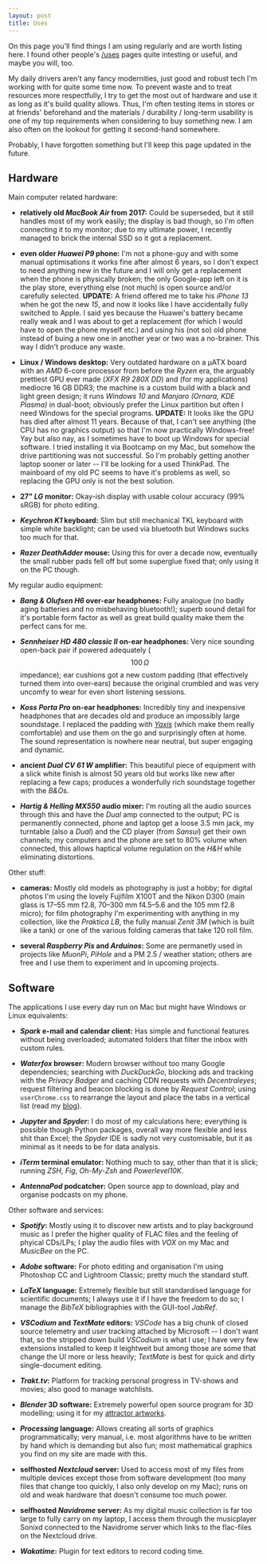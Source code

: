 ```yaml
---
layout: post
title: Uses
---
```

On this page you'll find things I am using regularly and are worth listing here.
I found other people's [/uses](https://uses.tech/) pages quite intesting or useful, and maybe you will, too.

My daily drivers aren't any fancy modernities, just good and robust tech I'm working with for quite some time now.
To prevent waste and to treat resources more respectfully, I try to get the most out of hardware and use it as long as it's build quality allows.
Thus, I'm often testing items in stores or at friends' beforehand and the materials / durability / long-term usability is one of my top requirements when considering to buy something new.
I am also often on the lookout for getting it second-hand somewhere.

Probably, I have forgotten something but I'll keep this page updated in the future.

## Hardware
Main computer related hardware:

- **relatively old *MacBook Air* from 2017:**
Could be superseded, but it still handles most of my work easily; the display is bad though, so I'm often connecting it to my monitor; due to my ultimate power, I recently managed to brick the internal SSD so it got a replacement.

- **even older *Huawei P9* phone:**
I'm not a phone-guy and with some manual optimisations it works fine after almost 6 years, so I don't expect to need anything new in the future and I will only get a replacement when the phone is physically broken; the only Google-app left on it is the play store, everything else (not much) is open source and/or carefully selected. **UPDATE:** A friend offered me to take his *iPhone 13* when he got the new *15*, and now it looks like I have accidentally fully switched to Apple. I said yes because the Huawei's battery became really weak and I was about to get a replacement (for which I would have to open the phone myself etc.) and using his (not so) old phone instead of buing a new one in another year or two was a no-brainer. This way I didn't produce any waste.

- **Linux / Windows desktop:**
Very outdated hardware on a µATX board with an *AMD* 6-core processor from before the *Ryzen* era, the arguably prettiest GPU ever made (*XFX R9 280X DD*) and (for my applications) mediocre 16 GB DDR3; the machine is a custom build with a black and light green design; it runs *Windows 10* and *Manjaro (Ornara, KDE Plasma)* in dual-boot; obviously prefer the Linux partition but often I need Windows for the special programs. **UPDATE:** It looks like the GPU has died after almost 11 years. Because of that, I can't see anything (the CPU has no graphics output) so that I'm now practically Windows-free! Yay but also nay, as I sometimes have to boot up Windows for special software. I tried installing it via Bootcamp on my Mac, but somehow the drive partitioning was not successful. So I'm probably getting another laptop sooner or later -- I'll be looking for a used ThinkPad. The mainboard of my old PC seems to have it's problems as well, so replacing the GPU only is not the best solution.

- **27" *LG* monitor:**
Okay-ish display with usable colour accuracy (99% sRGB) for photo editing.

- ***Keychron K1* keyboard:**
Slim but still mechanical TKL keyboard with simple white backlight; can be used via bluetooth but Windows sucks too much for that.

- ***Razer DeathAdder* mouse:**
Using this for over a decade now, eventually the small rubber pads fell off but some superglue fixed that; only using it on the PC though.

My regular audio equipment:

- ***Bang & Olufsen H6* over-ear headphones:**
Fully analogue (no badly aging batteries and no misbehaving bluetooth!); superb sound detail for it's portable form factor as well as great build quality make them the perfect cans for me.

- ***Sennheiser HD 480 classic II* on-ear headphones:**
Very nice sounding open-back pair if powered adequately ($$100\,\Omega$$ impedance); ear cushions got a new custom padding (that effectively turned them into over-ears) because the original crumbled and was very uncomfy to wear for even short listening sessions.

- ***Koss Porta Pro* on-ear headphones:**
Incredibly tiny and inexpensive headphones that are decades old and produce an impossibly large soundstage. I replaced the padding with [*Yaxis*](https://www.yaxi.jp/product-gallery/porta-pro/) (which make them really comfortable) and use them on the go and surprisingly often at home. The sound representation is nowhere near neutral, but super engaging and dynamic.

- **ancient *Dual CV 61 W* amplifier:**
This beautiful piece of equipment with a slick white finish is almost 50 years old but works like new after replacing a few caps; produces a wonderfully rich soundstage together with the *B&O*s.

- ***Hartig & Helling MX550* audio mixer:**
I'm routing all the audio sources through this and have the *Dual* amp connected to the output; PC is permanently connected, phone and laptop get a loose 3.5 mm jack, my turntable (also a *Dual*) and the CD player (from *Sansui*) get their own channels; my computers and the phone are set to 80% volume when connected, this allows haptical volume regulation on the *H&H* while eliminating distortions.

Other stuff:

- **cameras:**
Mostly old models as photography is just a hobby; for digital photos I'm using the lovely Fujifilm X100T and the Nikon D300 (main glass is 17–55 mm f2.8, 70–300 mm f4.5–5.6 and the 105 mm f2.8 micro); for film photography I'm experimenting with anything in my collection, like the *Praktica LB*, the fully manual *Zenit 3M* (which is built like a tank) or one of the various folding cameras that take 120 roll film.

- **several *Raspberry Pis* and *Arduinos*:**
Some are permanetly used in projects like *MuonPi*, *PiHole* and a PM 2.5 / weather station; others are free and I use them to experiment and in upcoming projects.


## Software
The applications I use every day run on Mac but might have Windows or Linux equivalents:

- ***Spark* e-mail and calendar client:**
Has simple and functional features without being overloaded; automated folders that filter the inbox with custom rules.

- ***Waterfox* browser:**
Modern browser without too many Google dependencies; searching with *DuckDuckGo*, blocking ads and tracking with the *Privacy Badger* and caching CDN requests with *Decentraleyes*; request filtering and beacon blocking is done by *Request Control*; using `userChrome.css` to rearrange the layout and place the tabs in a vertical list (read my [blog](/blog/browser-black-magic)).

- ***Jupyter* and *Spyder*:**
I do most of my calculations here; everything is possible though Python packages, overall way more flexible and less shit than Excel; the *Spyder* IDE is sadly not very customisable, but it as minimal as it needs to be for data analysis.

- ***iTerm* terminal emulator:**
Nothing much to say, other than that it is slick; running *ZSH*, *Fig*, *Oh-My-Zsh* and *Powerlevel10K*.

- ***AntennaPod* podcatcher:**
Open source app to download, play and organise podcasts on my phone.

Other software and services:

- ***Spotify*:**
Mostly using it to discover new artists and to play background music as I prefer the higher quality of FLAC files and the feeling of phyical CDs/LPs; I play the audio files with *VOX* on my Mac and *MusicBee* on the PC.

- ***Adobe* software:**
For photo editing and organisation I'm using Photoshop CC and Lightroom Classic; pretty much the standard stuff.

- ***LaTeX* language:**
Extremely flexible but still standardised language for scientific documents; I always use it if I have the freedom to do so; I manage the *BibTeX* bibliographies with the GUI-tool *JabRef*.

- ***VSCodium* and *TextMate* editors:**
*VSCode* has a big chunk of closed source telemetry and user tracking attached by Microsoft -- I don't want that, so the stripped down build *VSCodium* is what I use; I have very few extensions installed to keep it leightweit but among those are some that change the UI more or less heavily; *TextMate* is best for quick and dirty single-document editing.

- ***Trakt.tv*:**
Platform for tracking personal progress in TV-shows and movies; also good to manage watchlists.

- ***Blender* 3D software:**
Extremely powerful open source program for 3D modelling; using it for my [attractor artworks](/projects/chaotic-shapes).

- ***Processing* language:**
Allows creating all sorts of graphics programmatically; very manual, i.e. most algorithms have to be written by hand which is demanding but also fun; most mathematical graphics you find on my site are made with this.

- **selfhosted *Nextcloud* server:**
Used to access most of my files from multiple devices except those from software development (too many files that change too quickly, I also only develop on my Mac); runs on old and weak hardware that doesn't consume too much power.

- **selfhosted *Navidrome* server:**
As my digital music collection is far too large to fully carry on my laptop, I access them through the musicplayer Sonixd connected to the Navidrome server which links to the flac-files on the Nextcloud drive.

- ***Wakatime*:**
Plugin for text editors to record coding time.